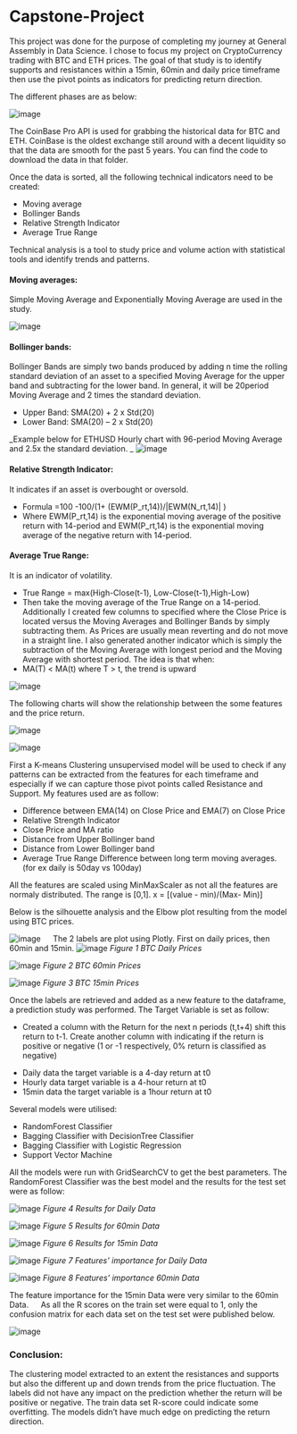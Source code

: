 # Capstone-Project
This project was done for the purpose of completing my journey at General Assembly in Data Science. I chose to focus my project on CryptoCurrency trading with BTC and ETH prices. The goal of that study is to identify supports and resistances within a 15min, 60min and daily price timeframe then use the pivot points as indicators for predicting return direction.

The different phases are as below:

![image](https://user-images.githubusercontent.com/81016049/112630524-9afee280-8e2d-11eb-9bb9-528ada8d42a5.png)

The CoinBase Pro API is used for grabbing the historical data for BTC and ETH. CoinBase is the oldest exchange still around with a decent liquidity so that the data are smooth for the past 5 years. You can find the code to download the data in that folder.

Once the data is sorted, all the following technical indicators need to be created:

* Moving average
* Bollinger Bands
* Relative Strength Indicator
* Average True Range

Technical analysis is a tool to study price and volume action with statistical tools and identify trends and patterns. 

#### Moving averages:

Simple Moving Average and Exponentially Moving Average are used in the study.

![image](https://user-images.githubusercontent.com/81016049/112630567-aa7e2b80-8e2d-11eb-8714-7ffe9ac18327.png)
 
#### Bollinger bands:

Bollinger Bands are simply two bands produced by adding n time the rolling standard deviation of an asset to a specified Moving Average for the upper band and subtracting for the lower band. In general, it will be 20period Moving Average and 2 times the standard deviation.
* Upper Band: SMA(20) + 2 x Std(20)
* Lower Band: SMA(20) – 2 x Std(20)

_Example below for ETHUSD Hourly chart with 96-period Moving Average and 2.5x the standard deviation. _ 
![image](https://user-images.githubusercontent.com/81016049/112630591-b23dd000-8e2d-11eb-86d7-3f6acf8d931c.png)

#### Relative Strength Indicator:

It indicates if an asset is overbought or oversold.
* Formula =100 -100/(1+  (EWM(P_rt,14))/|EWM(N_rt,14)| )
* Where EWM(P_rt,14) is the exponential moving average of the positive return with 14-period and EWM(P_rt,14) is the exponential moving average 	of the negative return with 14-period.

#### Average True Range:
It is an indicator of volatility. 
* True Range = max(High-Close(t-1), Low-Close(t-1),High-Low) 
* Then take the moving average of the True Range on a 14-period.
Additionally I created few columns to specified where the Close Price is located versus the Moving Averages and Bollinger Bands by simply subtracting them.  As Prices are usually mean reverting and do not move in a straight line.
I also generated another indicator which is simply the subtraction of the Moving Average with longest period and the Moving Average with shortest period. The idea is that when:
* MA(T) < MA(t) where T > t, the trend is upward

![image](https://user-images.githubusercontent.com/81016049/112630669-d4375280-8e2d-11eb-8fa1-74d23ec6d1bd.png)

The following charts will show the relationship between the some features and the price return.

![image](https://user-images.githubusercontent.com/81016049/112630706-e0231480-8e2d-11eb-9da3-bfdc7b124b57.png)

![image](https://user-images.githubusercontent.com/81016049/112630711-e31e0500-8e2d-11eb-8ffe-ab780cfebce7.png)

First a K-means Clustering unsupervised model will be used to check if any patterns can be extracted from the features for each timeframe and especially if we can capture those pivot points called Resistance and Support.
My features used are as follow:
* Difference between EMA(14) on Close Price and EMA(7) on Close Price
* Relative Strength Indicator
* Close Price and MA ratio
* Distance from Upper Bollinger band
* Distance from Lower Bollinger band
* Average True Range
Difference between long term moving averages. (for ex daily is 50day vs 100day)

All the features are scaled using MinMaxScaler as not all the features are normaly distributed. The range is [0,1].
x = [(value - min)/(Max- Min)]

Below is the silhouette analysis and the Elbow plot resulting from the model using BTC prices. 

![image](https://user-images.githubusercontent.com/81016049/112630747-f16c2100-8e2d-11eb-96ac-8db7fc5c3d01.png)
 
The 2 labels are plot using Plotly. First on daily prices, then 60min and 15min. 
![image](https://user-images.githubusercontent.com/81016049/112630769-f92bc580-8e2d-11eb-922d-4a698b54dc90.png) 
*Figure 1 BTC Daily Prices*

![image](https://user-images.githubusercontent.com/81016049/112630783-fdf07980-8e2d-11eb-9025-4c75947de962.png)
*Figure 2 BTC 60min Prices*

![image](https://user-images.githubusercontent.com/81016049/112630793-034dc400-8e2e-11eb-8f68-6733f3515317.png)
*Figure 3 BTC 15min Prices*

Once the labels are retrieved and added as a new feature to the dataframe, a prediction study was performed. The Target Variable is set as follow:
* Created a column with the Return for the next n periods (t,t+4) shift this return to t-1. Create another column with indicating if the return is positive or negative (1 or -1 respectively, 0% return is classified as negative)
- Daily data the target variable is a 4-day return at t0
- Hourly data target variable is a 4-hour return at t0
- 15min data the target variable is a 1hour return at t0

Several models were utilised:
* RandomForest Classifier
* Bagging Classifier with DecisionTree Classifier
* Bagging Classifier with Logistic Regression
* Support Vector Machine

All the models were run with GridSearchCV to get the best parameters. The RandomForest Classifier was the best model and the results for the test set were as follow:

![image](https://user-images.githubusercontent.com/81016049/112630816-0c3e9580-8e2e-11eb-9b8e-bf8833c21b7e.png) 
*Figure 4 Results for Daily Data*

![image](https://user-images.githubusercontent.com/81016049/112630831-11034980-8e2e-11eb-88a9-9e8b4b2acc07.png)
*Figure 5 Results for 60min Data*

![image](https://user-images.githubusercontent.com/81016049/112630848-15c7fd80-8e2e-11eb-904a-66fe38b14c82.png)
*Figure 6 Results for 15min Data*

![image](https://user-images.githubusercontent.com/81016049/112630867-1b254800-8e2e-11eb-9cdc-773fb89e1e2e.png)
*Figure 7 Features’ importance for Daily Data*

![image](https://user-images.githubusercontent.com/81016049/112630883-21b3bf80-8e2e-11eb-8465-9e1fb3c1a777.png)
*Figure 8 Features' importance 60min Data*

The feature importance for the 15min Data were very similar to the 60min Data.
 
As all the R scores on the train set were equal to 1, only the confusion matrix for each data set on the test set were published below.

![image](https://user-images.githubusercontent.com/81016049/112631081-59bb0280-8e2e-11eb-85b7-da84f9dd20fe.png)

### Conclusion:
The clustering model extracted to an extent the resistances and supports but also the different up and down trends from the price fluctuation. The labels did not have any impact on the prediction whether the return will be positive or negative. The train data set R-score could indicate some overfitting. The models didn’t have much edge on predicting the return direction.   



